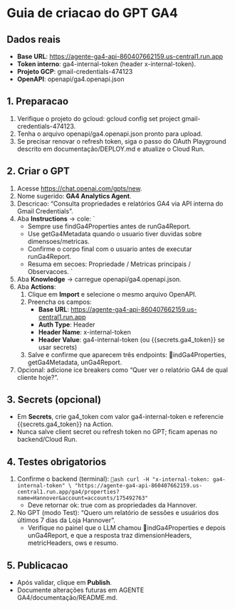 ﻿# Guia de criacao do GPT GA4

## Dados reais
- **Base URL**: https://agente-ga4-api-860407662159.us-central1.run.app
- **Token interno**: ga4-internal-token (header x-internal-token).
- **Projeto GCP**: gmail-credentials-474123
- **OpenAPI**: openapi/ga4.openapi.json

## 1. Preparacao
1. Verifique o projeto do gcloud: gcloud config set project gmail-credentials-474123.
2. Tenha o arquivo openapi/ga4.openapi.json pronto para upload.
3. Se precisar renovar o refresh token, siga o passo do OAuth Playground descrito em documentação/DEPLOY.md e atualize o Cloud Run.

## 2. Criar o GPT
1. Acesse https://chat.openai.com/gpts/new.
2. Nome sugerido: **GA4 Analytics Agent**.
3. Descricao: “Consulta propriedades e relatórios GA4 via API interna do Gmail Credentials”.
4. Aba **Instructions** → cole:
   `
   - Sempre use findGa4Properties antes de runGa4Report.
   - Use getGa4Metadata quando o usuario tiver duvidas sobre dimensoes/metricas.
   - Confirme o corpo final com o usuario antes de executar runGa4Report.
   - Resuma em secoes: Propriedade / Metricas principais / Observacoes.
   `
5. Aba **Knowledge** → carregue openapi/ga4.openapi.json.
6. Aba **Actions**:
   1. Clique em **Import** e selecione o mesmo arquivo OpenAPI.
   2. Preencha os campos:
      - **Base URL**: https://agente-ga4-api-860407662159.us-central1.run.app
      - **Auth Type**: Header
      - **Header Name**: x-internal-token
      - **Header Value**: ga4-internal-token (ou {{secrets.ga4_token}} se usar secrets)
   3. Salve e confirme que aparecem três endpoints: indGa4Properties, getGa4Metadata, unGa4Report.
7. Opcional: adicione ice breakers como “Quer ver o relatório GA4 de qual cliente hoje?”.

## 3. Secrets (opcional)
- Em **Secrets**, crie ga4_token com valor ga4-internal-token e referencie {{secrets.ga4_token}} na Action.
- Nunca salve client secret ou refresh token no GPT; ficam apenas no backend/Cloud Run.

## 4. Testes obrigatorios
1. Confirme o backend (terminal):
   `ash
   curl -H "x-internal-token: ga4-internal-token" \
        "https://agente-ga4-api-860407662159.us-central1.run.app/ga4/properties?name=Hannover&account=accounts/175492763"
   `
   - Deve retornar ok: true com as propriedades da Hannover.
2. No GPT (modo Test): “Quero um relatório de sessões e usuários dos últimos 7 dias da Loja Hannover”.
   - Verifique no painel que o LLM chamou indGa4Properties e depois unGa4Report, e que a resposta traz dimensionHeaders, metricHeaders, ows e resumo.

## 5. Publicacao
- Após validar, clique em **Publish**.
- Documente alterações futuras em AGENTE GA4/documentação/README.md.

